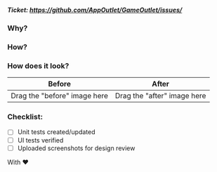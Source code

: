 ##### Ticket: https://github.com/AppOutlet/GameOutlet/issues/<!--- Ticket number --->

### Why?
<!--- Why this change is needed --->

### How?
<!--- Details about the implementation --->

### How does it look?
<!--- If the change affects the UI, provide screenshots/gifs in this table of the before and after --->
| Before                       | After                       |
|------------------------------|-----------------------------|
| Drag the "before" image here | Drag the "after" image here |

### Checklist:
<!--- Uncomment the necessary options --->
- [ ] Unit tests created/updated
- [ ] UI tests verified
- [ ] Uploaded screenshots for design review

With :heart: 
